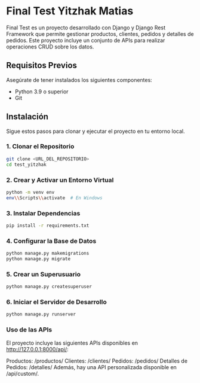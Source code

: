 # Final Test Yitzhak Matias

Final Test es un proyecto desarrollado con Django y Django Rest Framework que permite gestionar productos, clientes, pedidos y detalles de pedidos. Este proyecto incluye un conjunto de APIs para realizar operaciones CRUD sobre los datos.

## Requisitos Previos

Asegúrate de tener instalados los siguientes componentes:

- Python 3.9 o superior
- Git

## Instalación

Sigue estos pasos para clonar y ejecutar el proyecto en tu entorno local.

### 1. Clonar el Repositorio

```bash
git clone <URL_DEL_REPOSITORIO>
cd test_yitzhak
```

### 2. Crear y Activar un Entorno Virtual
```bash
python -m venv env
env\\Scripts\\activate  # En Windows
```

### 3. Instalar Dependencias
```bash
pip install -r requirements.txt
```

### 4. Configurar la Base de Datos
```bash
python manage.py makemigrations
python manage.py migrate
```

### 5. Crear un Superusuario
```bash
python manage.py createsuperuser
```

### 6. Iniciar el Servidor de Desarrollo
```bash
python manage.py runserver
```
### Uso de las APIs

El proyecto incluye las siguientes APIs disponibles en http://127.0.0.1:8000/api/:

Productos: /productos/
Clientes: /clientes/
Pedidos: /pedidos/
Detalles de Pedidos: /detalles/
Además, hay una API personalizada disponible en /api/custom/.

